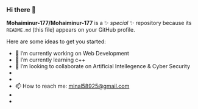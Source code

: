### Hi there 👋


**Mohaiminur-177/Mohaiminur-177** is a ✨ _special_ ✨ repository because its `README.md` (this file) appears on your GitHub profile.

Here are some ideas to get you started:

- 🔭 I’m currently working on Web Development
- 🌱 I’m currently learning c++
- 👯 I’m looking to collaborate on Artificial Intellegence & Cyber Security
- 
- 
- 📫 How to reach me: minal58925@gmail.com
- 
-

